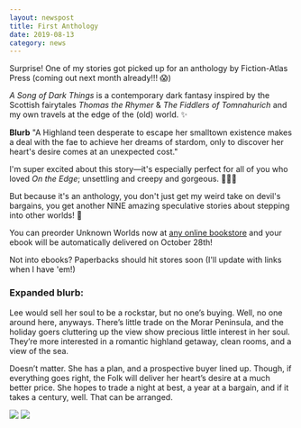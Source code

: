 ```yaml
---
layout: newspost
title: First Anthology
date: 2019-08-13
category: news
---
```


Surprise! One of my stories got picked up for an anthology by Fiction-Atlas Press (coming out next month already!!! 😱)

*A Song of Dark Things* is a contemporary dark fantasy inspired by the Scottish fairytales *Thomas the Rhymer* & *The Fiddlers of Tomnahurich* and my own travels at the edge of the (old) world. ✨

**Blurb** "A Highland teen desperate to escape her smalltown existence makes a deal with the fae to achieve her dreams of stardom, only to discover her heart's desire comes at an unexpected cost."

I'm super excited about this story—it's especially perfect for all of you who loved *On the Edge*; unsettling and creepy and gorgeous. 💖💖💖

But because it's an anthology, you don't just get my weird take on devil's bargains, you get another NINE amazing speculative stories about stepping into other worlds! 🎉

You can preorder Unknown Worlds now at [any online bookstore](https://books2read.com/unknownrealms) and your ebook will be automatically delivered on October 28th!

Not into ebooks? Paperbacks should hit stores soon (I'll update with links when I have 'em!)

### Expanded blurb:

Lee would sell her soul to be a rockstar, but no one’s buying. Well, no one around here, anyways. There’s little trade on the Morar Peninsula, and the holiday goers cluttering up the view show precious little interest in her soul. They’re more interested in a romantic highland getaway, clean rooms, and a view of the sea.

Doesn’t matter. She has a plan, and a prospective buyer lined up. Though, if everything goes right, the Folk will deliver her heart’s desire at a much better price. She hopes to trade a night at best, a year at a bargain, and if it takes a century, well. That can be arranged.

<a href="https://books2read.com/unknownrealms" target="_blank"><img src="https://scontent.fyvr3-1.fna.fbcdn.net/v/t1.0-9/69692861_2702902193086945_9017343211579899904_o.jpg?_nc_cat=105&_nc_oc=AQlmcaSB0X_e77AoUof0ty_QvAFV3AbTcRS2RfEsxwZrteJ8jV-v5dRWuEv_eorfNIo&_nc_ht=scontent.fyvr3-1.fna&oh=68d5ef6cf176a2afc419676995534454&oe=5E0A6ADE" style="max-height:300px;"></a>     <a href="https://books2read.com/unknownrealms" target="_blank"><img src="https://scontent.fyvr3-1.fna.fbcdn.net/v/t1.0-9/69979816_10162260041325319_2448780878034239488_n.jpg?_nc_cat=103&_nc_oc=AQkFy7ETJjKr4VbyQikDFZE-i3LuTLDT95dAepyTfusVzIU0HAycoYwTrSrWn88uSDA&_nc_ht=scontent.fyvr3-1.fna&oh=65dd86f21c8eb26e11b46cddfc710ca1&oe=5DF6C28D" style="max-height:300px;"></a>
